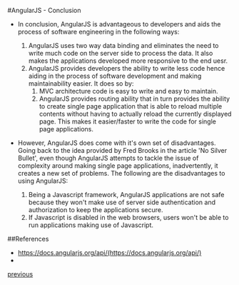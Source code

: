 #AngularJS - Conclusion
* In conclusion, AngularJS is advantageous to developers and aids the process of software engineering in the following ways:
  1. AngularJS uses two way data binding and eliminates the need to write much code on the server side to process the data. It also makes the applications developed more responsive to the end uesr.
  2. AngularJS provides developers the ability to write less code hence aiding in the process of software development and making maintainability easier. It does so by:
      1. MVC architecture code is easy to write and easy to maintain.
      2. AngularJS provides routing ability that in turn provides the ability to create single page application that is able to reload multiple contents without having to actually reload the currently displayed page. This makes it easier/faster to write the code for single page applications.

* However, AngularJS does come with it's own set of disadvantages. Going back to the idea provided by Fred Brooks in the article 'No Silver Bullet', even though AngularJS attempts to tackle the issue of complexity around making single page applications, inadvertently, it creates a new set of problems. The following are the disadvantages to using AngularJS:
  1. Being a Javascript framework, AngularJS applications are not safe because they won't make use of server side authentication and authorization to keep the applications secure.
  2. If Javascript is disabled in the web browsers, users won't be able to run applications making use of Javascript.


##References
* https://docs.angularjs.org/api/(https://docs.angularjs.org/api/)
* 
[previous](Slide16_PromiseExample.md)
